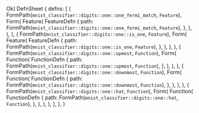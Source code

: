 Ok(
    DefnSheet {
        defns: [
            (
                FormPath(`mnist_classifier::digits::one::one_fermi_match`, `Feature`),
                Form(
                    Feature(
                        FeatureDefn {
                            path: FormPath(`mnist_classifier::digits::one::one_fermi_match`, `Feature`),
                        },
                    ),
                ),
            ),
            (
                FormPath(`mnist_classifier::digits::one::is_one`, `Feature`),
                Form(
                    Feature(
                        FeatureDefn {
                            path: FormPath(`mnist_classifier::digits::one::is_one`, `Feature`),
                        },
                    ),
                ),
            ),
            (
                FormPath(`mnist_classifier::digits::one::upmost`, `Function`),
                Form(
                    Function(
                        FunctionDefn {
                            path: FormPath(`mnist_classifier::digits::one::upmost`, `Function`),
                        },
                    ),
                ),
            ),
            (
                FormPath(`mnist_classifier::digits::one::downmost`, `Function`),
                Form(
                    Function(
                        FunctionDefn {
                            path: FormPath(`mnist_classifier::digits::one::downmost`, `Function`),
                        },
                    ),
                ),
            ),
            (
                FormPath(`mnist_classifier::digits::one::hat`, `Function`),
                Form(
                    Function(
                        FunctionDefn {
                            path: FormPath(`mnist_classifier::digits::one::hat`, `Function`),
                        },
                    ),
                ),
            ),
        ],
    },
)